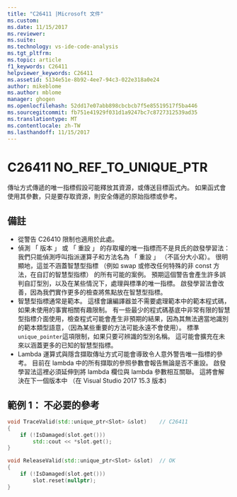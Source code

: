 ```yaml
---
title: "C26411 |Microsoft 文件"
ms.custom: 
ms.date: 11/15/2017
ms.reviewer: 
ms.suite: 
ms.technology: vs-ide-code-analysis
ms.tgt_pltfrm: 
ms.topic: article
f1_keywords: C26411
helpviewer_keywords: C26411
ms.assetid: 5134e51e-8b92-4ee7-94c3-022e318a0e24
author: mikeblome
ms.author: mblome
manager: ghogen
ms.openlocfilehash: 52dd17e07abb898cbcbcb7f5e85519517f5ba446
ms.sourcegitcommit: fb751e41929f031d1a9247bc7c8727312539ad35
ms.translationtype: MT
ms.contentlocale: zh-TW
ms.lasthandoff: 11/15/2017
---
```

# <a name="c26411--noreftouniqueptr"></a>C26411 NO_REF_TO_UNIQUE_PTR
傳址方式傳遞的唯一指標假設可能釋放其資源，或傳送目標函式內。 如果函式會使用其參數，只是要存取資源，則安全傳遞的原始指標或參考。

## <a name="remarks"></a>備註
- 從警告 C26410 限制也適用於此處。
- 偵測 「 版本 」 或 「 重設 」 的存取權的唯一指標而不是貝氏的啟發學習法： 我們只能偵測呼叫指派運算子和方法名為 「 重設 」 （不區分大小寫）。 很明顯地，這並不涵蓋智慧型指標 （例如 swap 或修改任何特殊的非 const 方法，在自訂的智慧型指標） 的所有可能的案例。 預期這個警告會產生許多誤判自訂型別，以及在某些情況下，處理與標準的唯一指標。 啟發學習法會改善，因為我們實作更多的檢查將焦點放在智慧型指標。
- 智慧型指標通常是範本。 這樣會讓編譯器並不需要處理範本中的範本程式碼，如果未使用的事實相關有趣限制。 有一些最少的程式碼基底中非常有限的智慧型指標介面使用，檢查程式可能會產生非預期的結果，因為其無法適當地識別的範本類型語意，（因為某些重要的方法可能永遠不會使用）。 標準`unique_pointer`這項限制，如果只要可辨識的型別名稱。 這可能會擴充在未來以涵蓋更多的已知的智慧型指標。
- Lambda 運算式與隱含擷取傳址方式可能會導致令人意外警告唯一指標的參考。 目前在 lambda 中的所有擷取的參照參數會報告無論是否不重設。 啟發學習法這裡必須延伸到將 lambda 欄位與 lambda 參數相互關聯。 這將會解決在下一個版本中 （在 Visual Studio 2017 15.3 版本)

## <a name="example-1-unnecessary-reference"></a>範例 1： 不必要的參考
```cpp
void TraceValid(std::unique_ptr<Slot> &slot)    // C26411
{
    if (!IsDamaged(slot.get()))
        std::cout << *slot.get();
}

void ReleaseValid(std::unique_ptr<Slot> &slot)  // OK
{
    if (!IsDamaged(slot.get()))
        slot.reset(nullptr);
}
```
